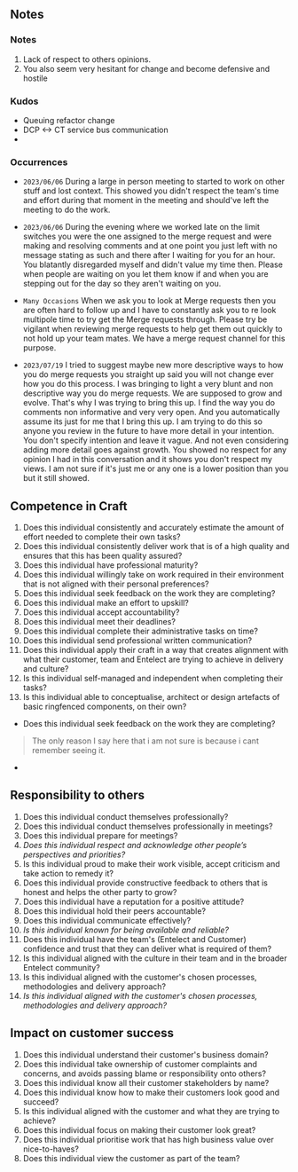 
## Notes

### Notes

1. Lack of respect to others opinions. 
2. You also seem very hesitant for change and become defensive and hostile

### Kudos
- Queuing refactor change
- DCP <-> CT service bus communication
- 

### Occurrences

- ` 2023/06/06 ` 
  During a large in person meeting to started to work on other stuff and lost context. This showed you didn't respect the team's time and effort during that moment in the meeting and should've left the meeting to do the work.

- ` 2023/06/06 `
  During the evening where we worked late on the limit switches you were the one assigned to the merge request and were making and resolving comments and at one point you just left with no message stating as such and there after I waiting for you for an hour. You blatantly disregarded myself and didn't value my time then. Please when people are waiting on you let them know if and when you are stepping out for the day so they aren't waiting on you.

- ` Many Occasions `
  When we ask you to look at Merge requests then you are often hard to follow up and I have to constantly ask you to re look multipole time to try get the Merge requests through. Please try be vigilant when reviewing merge requests to help get them out quickly to not hold up your team mates. We have a merge request channel for this purpose. 

- ` 2023/07/19 `
  I tried to suggest maybe new more descriptive ways to how you do merge requests you straight up said you will not change ever how you do this process. I was bringing to light a very blunt and non descriptive way you do merge requests. We are supposed to grow and evolve. That's why I was trying to bring this up. I find the way you do comments non informative and very very open. And you automatically assume its just for me that I bring this up. I am trying to do this so anyone you review in the future to have more detail in your intention. You don't specify intention and leave it vague. And not even considering adding more detail goes against growth. You showed no respect for any opinion I had in this conversation and it shows you don't respect my views. I am not sure if it's just me or any one is a lower position than you but it still showed. 



## Competence in Craft

1. Does this individual consistently and accurately estimate the amount of effort needed to complete their own tasks?
2. Does this individual consistently deliver work that is of a high quality and ensures that this has been quality assured?
3. Does this individual have professional maturity?
4. Does this individual willingly take on work required in their environment that is not aligned with their personal preferences?
5. Does this individual seek feedback on the work they are completing?
6. Does this individual make an effort to upskill?
7. Does this individual accept accountability?
8. Does this individual meet their deadlines?
9. Does this individual complete their administrative tasks on time?
10. Does this individual send professional written communication?
11. Does this individual apply their craft in a way that creates alignment with what their customer, team and Entelect are trying to achieve in delivery and culture?
12. Is this individual self-managed and independent when completing their tasks?
13. Is this individual able to conceptualise, architect or design artefacts of basic ringfenced components, on their own?

- Does this individual seek feedback on the work they are completing?
> The only reason I say here that i am not sure is because i cant remember seeing it. 

- 

## Responsibility to others

1. Does this individual conduct themselves professionally?
2. Does this individual conduct themselves professionally in meetings?
3. Does this individual prepare for meetings?
4. *Does this individual respect and acknowledge other people’s perspectives and priorities?*
5. Is this individual proud to make their work visible, accept criticism and take action to remedy it?
6. Does this individual provide constructive feedback to others that is honest and helps the other party to grow?
7. Does this individual have a reputation for a positive attitude?
8. Does this individual hold their peers accountable?
9. Does this individual communicate effectively?
10. *Is this individual known for being available and reliable?*
11. Does this individual have the team's (Entelect and Customer) confidence and trust that they can deliver what is required of them?
12. Is this individual aligned with the culture in their team and in the broader Entelect community?
13. Is this individual aligned with the customer's chosen processes, methodologies and delivery approach?
14. *Is this individual aligned with the customer's chosen processes, methodologies and delivery approach?*



## Impact on customer success

1. Does this individual understand their customer's business domain?
2. Does this individual take ownership of customer complaints and concerns, and avoids passing blame or responsibility onto others?
3. Does this individual know all their customer stakeholders by name?
4. Does this individual know how to make their customers look good and succeed?
5. Is this individual aligned with the customer and what they are trying to achieve?
6. Does this individual focus on making their customer look great?
7. Does this individual prioritise work that has high business value over nice-to-haves?
8. Does this individual view the customer as part of the team?